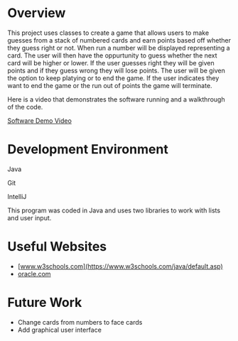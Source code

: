 # Overview

This project uses classes to create a game that allows users to make guesses from a stack of numbered cards and earn points based off whether they guess right or not. When run a number will be displayed representing a card. The user will then have the oppurtunity to guess whether the next card will be higher or lower. If the user guesses right they will be given points and if they guess wrong they will lose points. The user will be given the option to keep platying or to end the game. If the user indicates they want to end the game or the run out of points the game will terminate. 

Here is a video that demonstrates the software running and a walkthrough of the code. 

[Software Demo Video](https://www.youtube.com/watch?v=oP2Vmj8K50M)

# Development Environment

Java

Git

IntelliJ

This program was coded in Java and uses two libraries to work with lists and user input. 

# Useful Websites

- [www.w3schools.com](https://www.w3schools.com/java/default.asp)
- [oracle.com](https://docs.oracle.com/en/java/javase/index.html)

# Future Work

- Change cards from numbers to face cards
- Add graphical user interface
